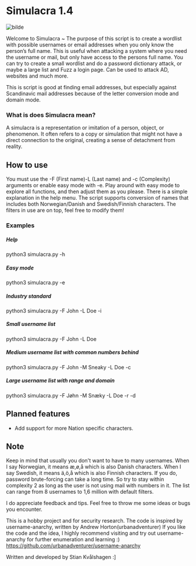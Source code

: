 # Simulacra 1.4

![bilde](https://github.com/SpaceyLad/simulacra/assets/87969837/6bbccb82-891e-472f-8acf-66148419041b)


Welcome to Simulacra ~
The purpose of this script is to create a wordlist with possible usernames or email addresses when you only know the person’s full name.
This is useful when attacking a system where you need the username or mail, but only have access to the persons full name.
You can try to create a small wordlist and do a password dictionary attack, or maybe a large list and Fuzz a login page.
Can be used to attack AD, websites and much more.

This is script is good at finding email addresses, but especially against Scandinavic mail addresses because of the letter conversion mode and domain mode.

### What is does Simulacra mean?
A simulacra is a representation or imitation of a person, object, or phenomenon. It often refers to a copy or simulation that might not have a direct connection to the original, creating a sense of detachment from reality.

## How to use
You must use the -F (First name)-L (Last name) and -c (Complexity) arguments or enable easy mode with -e.
Play around with easy mode to explore all functions, and then adjust them as you please.
There is a simple explanation in the help menu.
The script supports conversion of names that includes both Norwegian/Danish and Swedish/Finnish characters.
The filters in use are on top, feel free to modify them!

### Examples
##### Help
python3 simulacra.py -h
##### Easy mode
python3 simulacra.py -e
##### Industry standard
python3 simulacra.py -F John -L Doe -i
##### Small username list
python3 simulacra.py -F John -L Doe
##### Medium username list with common numbers behind
python3 simulacra.py -F John -M Sneaky -L Doe -c
##### Large username list with range and domain
python3 simulacra.py -F Jøhn -M Snæky -L Doe -r -d


## Planned features
* Add support for more Nation specific characters.

## Note
Keep in mind that usually you don't want to have to many usernames.
When I say Norwegian, it means æ,ø,å which is also Danish characters.
When I say Swedish, it means ä,ö,å which is also Finnish characters.
If you do, password brute-forcing can take a long time. So try to stay within complexity 2 as long as the user is not using mail with numbers in it.
The list can range from 8 usernames to 1,6 million with default filters.

I do appreciate feedback and tips. Feel free to throw me some ideas or bugs you encounter.

This is a hobby project and for security research.
The code is inspired by username-anarchy, written by Andrew Horton(urbanadventurer)
If you like the code and the idea, I highly recommend visiting and try out username-anarchy for further enumeration and learning :)
https://github.com/urbanadventurer/username-anarchy

Written and developed by Stian Kvålshagen :]
